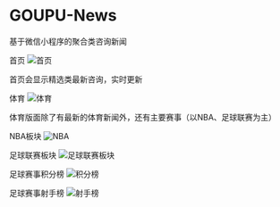 # GOUPU-News

基于微信小程序的聚合类咨询新闻

首页
![首页](https://github.com/Li-dacheng/GOUPU-News/blob/GOUPU/doc/homepage.png)

首页会显示精选类最新咨询，实时更新

体育
![体育](https://github.com/Li-dacheng/GOUPU-News/blob/GOUPU/doc/sports.png)

体育版面除了有最新的体育新闻外，还有主要赛事（以NBA、足球联赛为主）

NBA板块
![NBA](https://github.com/Li-dacheng/GOUPU-News/blob/GOUPU/doc/NBAPage.png)

足球联赛板块
![足球联赛板块](https://github.com/Li-dacheng/GOUPU-News/blob/GOUPU/doc/FootballPage.png)

足球赛事积分榜
![积分榜](https://github.com/Li-dacheng/GOUPU-News/blob/GOUPU/doc/jifenbang.png)

足球赛事射手榜
![射手榜](https://github.com/Li-dacheng/GOUPU-News/blob/GOUPU/doc/sheshoubang.png)